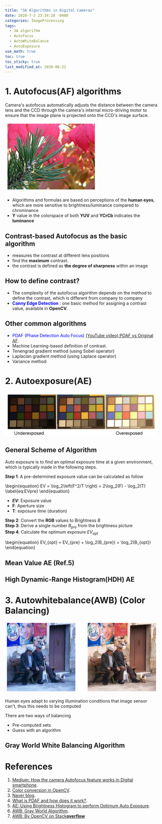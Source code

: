 ```yaml
---
title: "3A Algorithms in Digital Cameras"
date: 2020-7-3 23:34:28 -0400
categories: ImageProcessing
tags:
  - 3A algorithm
  - Autofocus
  - AutoWhiteBalance
  - AutoExposure
use_math: true
toc: true
toc_sticky: true
last_modified_at: 2020-08-22
---
```

  
# 1. Autofocus(AF) algorithms 

Camera's autofocus automatically adjusts the distance between the camera lens and the CCD through the camera's internal micro-driving motor to ensure that the image plane is projected onto the CCD's image surface.

<img src="/assets/images/AF_fig1.png" width="300px" >

  * Algorithms and formulas are based on perceptions of the **human eyes**, which are more sensitive to brightness/luminance compared to chrominance   
  * **Y** value in the colorspace of both **YUV** and **YCrCb** indicates the **luminance**  
  
  
## Contrast-based Autofocus as the basic algorithm 
  
  * measures the contrast at different lens positions 
  * find the **maximum** contrast. 
  * the contrast is defined as **the degree of sharpness** within an image 
  
  
## How to define contrast? 

  * The complexity of the autofocus algorithm depends on the method to define the contrast, which is different from company to company   
  * <span style="color:blue"> **Canny Edge Detection**  </span>: one basic method for assigning a contrast value, available in **OpenCV**.  
 
 
## Other common algorithms 
 
  * <span style="color:blue"> PDAF (Phase Detection Auto Focus) </span>  [(YouTube video) PDAF vs Original AF](https://www.youtube.com/watch?v=IZ3Wdq8S1O0).   
  * Machine Learning-based definition of contrast.   
  * Tenengrad gradient method (using Sobel operator) 
  * Laplacian gradient method (using Laplace operator) 
  * Variance method 


  
# 2. Autoexposure(AE)

<img src="/assets/images/AE_fig1.png" width="500px" >


## General Scheme of Algorithm 

Auto exposure is to find an optimal exposure time at a given environment, which is 
typically made in the following steps.  

**Step 1**: A pre-determined exposure value can be calculated as follow
 
 
 \begin{equation}
 EV = \log_2\left(F^2/T \right) = 2\log_2(F) - \log_2(T)
 \label{eq:EVpre}
 \end{equation}
 
 * **$EV$**: Exposure value   
 * **F**: Aperture size 
 * **T**: exposure time (duration) 


**Step 2**: Convert the **RGB** values to Brightness $B$  
**Step 3**: Derive a single number $B_{pre}$ from the brightness picture   
**Step 4**: Calculate the optimum exposure $EV_{opt}$ 

\begin{equation}
EV_{opt} = EV_{pre} + \log_2(B_{pre}) + \log_2(B_{opt}) 
\end{equation}


## Mean Value AE (Ref.5) 
 
 
## High Dynamic-Range Histogram(HDH) AE




# 3. Autowhitebalance(AWB) (Color Balancing) 

<img src="/assets/images/AWB_fig1.png" width="500px" >

Human eyes adapt to varying illumination conditions that image sensor can't, thus this needs to be computed 

There are two ways of balancing 
- Pre-computed sets 
- Guess with an algorithm 

## Gray World White Balancing Algorithm 

  
  
  
# References 
  1. [Medium: How the camera Autofocus feature works in Digital smartphone](https://medium.com/@sedara/how-the-camera-autofocus-feature-works-in-digital-smartphones-8382d511996c#e3b6).  
  2. [Color conversion in OpenCV](https://docs.opencv.org/3.1.0/de/d25/imgproc_color_conversions.html).  
  3. [Naver blog](https://m.blog.naver.com/PostView.nhn?blogId=pamtek&logNo=220647682375&proxyReferer=https:%2F%2Fwww.google.com%2F).  
  4. [What is PDAF and how does it work?](https://www.androidauthority.com/how-pdaf-works-1102272/). 
  5. [AE: Using Brightness Histogram to perform
Optimum Auto Exposure](http://citeseerx.ist.psu.edu/viewdoc/download?doi=10.1.1.149.8920&rep=rep1&type=pdf).
  6. [AWB: Gray World Algorithm](https://web.stanford.edu/~sujason/ColorBalancing/grayworld.html).  
  7. [AWB: By OpenCV on Stack**overflow**](https://stackoverflow.com/questions/46390779/automatic-white-balancing-with-grayworld-assumption)
  
  
     
   
  
 
  
